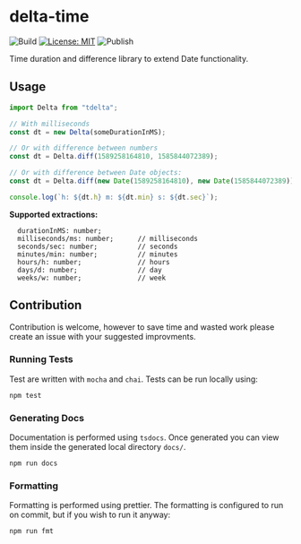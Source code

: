 # delta-time

![Build](https://github.com/Liamdoult/delta-time/workflows/Build/badge.svg)
[![License: MIT](https://img.shields.io/badge/License-MIT-yellow.svg)](https://opensource.org/licenses/MIT)
![Publish](https://github.com/Liamdoult/delta-time/workflows/Publish/badge.svg)

Time duration and difference library to extend Date functionality.

## Usage

```javascript
import Delta from "tdelta";

// With milliseconds
const dt = new Delta(someDurationInMS);

// Or with difference between numbers
const dt = Delta.diff(1589258164810, 1585844072389);

// Or with difference between Date objects:
const dt = Delta.diff(new Date(1589258164810), new Date(1585844072389));

console.log(`h: ${dt.h} m: ${dt.min} s: ${dt.sec}`);
```

**Supported extractions:**

```
  durationInMS: number;
  milliseconds/ms: number;      // milliseconds
  seconds/sec: number;          // seconds
  minutes/min: number;          // minutes
  hours/h: number;              // hours
  days/d: number;               // day
  weeks/w: number;              // week
```

## Contribution

Contribution is welcome, however to save time and wasted work please create an issue with your suggested improvments.

### Running Tests

Test are written with `mocha` and `chai`. Tests can be run locally using:

    npm test

### Generating Docs

Documentation is performed using `tsdocs`. Once generated you can view them inside the generated local directory `docs/`.

    npm run docs

### Formatting

Formatting is performed using prettier. The formatting is configured to run on commit, but if you wish to run it anyway:

    npm run fmt
